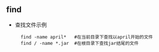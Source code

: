 ## find
- 查找文件示例

		find -name april*   #在当前目录下查找以april开始的文件
        find / -name *.jar  #在根目录下查找jar结尾的文件